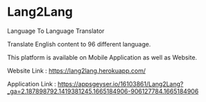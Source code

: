 # Lang2Lang
Language To Language Translator

Translate English content to 96 different language.

This platform is available on Mobile Application as well as Website.

Website Link : https://lang2lang.herokuapp.com/

Application Link : https://appsgeyser.io/16103861/Lang2Lang?_ga=2.187898792.1419381245.1665184906-906127784.1665184906
